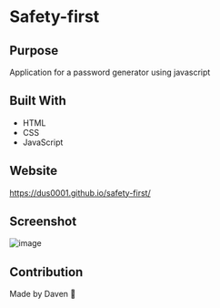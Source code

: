 # Safety-first

## Purpose
Application for a password generator using javascript

## Built With
* HTML
* CSS
* JavaScript

## Website
https://dus0001.github.io/safety-first/

## Screenshot
![image](https://user-images.githubusercontent.com/109925067/187841020-fa7f641d-261e-43ea-a258-6671e0540839.png)



## Contribution
Made by Daven 🔐

